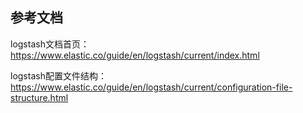 ## 参考文档

logstash文档首页：
https://www.elastic.co/guide/en/logstash/current/index.html

logstash配置文件结构：
https://www.elastic.co/guide/en/logstash/current/configuration-file-structure.html

